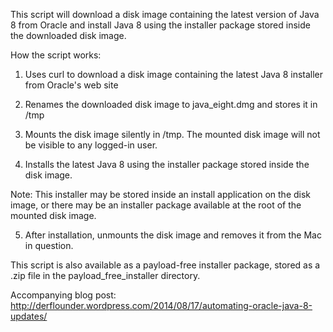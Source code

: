 This script will download a disk image containing the latest version of Java 8 from Oracle and install Java 8 using the installer package stored inside the downloaded disk image. 

How the script works:

1. Uses curl to download a disk image containing the latest Java 8 installer from Oracle's web site

2. Renames the downloaded disk image to java_eight.dmg and stores it in /tmp

3. Mounts the disk image silently in /tmp. The mounted disk image will not be visible to any logged-in user.

4. Installs the latest Java 8 using the installer package stored inside the disk image. 

Note: This installer may be stored inside an install application on the disk image, or there may be an installer package available at the root of the mounted disk image. 

5. After installation, unmounts the disk image and removes it from the Mac in question.


This script is also available as a payload-free installer package, stored as a .zip file in the payload_free_installer directory.

Accompanying blog post: http://derflounder.wordpress.com/2014/08/17/automating-oracle-java-8-updates/
